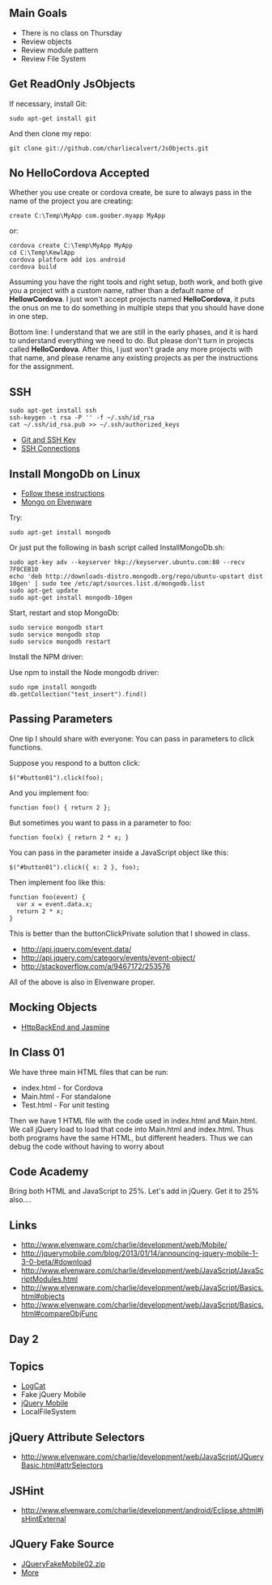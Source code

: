 Main Goals
----------

-   There is no class on Thursday
-   Review objects
-   Review module pattern
-   Review File System

Get ReadOnly JsObjects
----------------------

If necessary, install Git:

    sudo apt-get install git
    
And then clone my repo:

	git clone git://github.com/charliecalvert/JsObjects.git

No HelloCordova Accepted
------------------------

Whether you use create or cordova create, be sure to always pass in 
the name of the project you are creating:

	create C:\Temp\MyApp com.goober.myapp MyApp
	
or:

	cordova create C:\Temp\MyApp MyApp
	cd C:\Temp\KewlApp
	cordova platform add ios android
	cordova build

Assuming you have the right tools and right setup, both work, and 
both give you a project with a custom name, rather than a default 
name of **HellowCordova**. I just won't accept projects named 
**HelloCordova**, it puts the onus on me to do something in multiple 
steps that you should have done in one step.

Bottom line: I understand that we are still in the early phases, and 
it is hard to understand everything we need to do. But please don't 
turn in projects called **HelloCordova**. After this, I just won't 
grade any more projects with that name, and please rename any 
existing projects as per the instructions for the assignment.

SSH
---

	sudo apt-get install ssh
	ssh-keygen -t rsa -P '' -f ~/.ssh/id_rsa 
	cat ~/.ssh/id_rsa.pub >> ~/.ssh/authorized_keys

- [Git and SSH Key](http://www.elvenware.com/charlie/development/cloud/Git.html#the-ssh-key)
- [SSH Connections](http://www.elvenware.com/charlie/development/cloud/SshFtpsPutty.html#sshKeys)

Install MongoDb on Linux
---------------

- [Follow these instructions](http://docs.mongodb.org/manual/tutorial/install-mongodb-on-ubuntu/)
- [Mongo on Elvenware](http://elvenware.com/charlie/development/database/NoSql/MongoDb.html)

Try:

	sudo apt-get install mongodb
	
Or just put the following in bash script called InstallMongoDb.sh:

	sudo apt-key adv --keyserver hkp://keyserver.ubuntu.com:80 --recv 7F0CEB10
	echo 'deb http://downloads-distro.mongodb.org/repo/ubuntu-upstart dist 10gen' | sudo tee /etc/apt/sources.list.d/mongodb.list
	sudo apt-get update
	sudo apt-get install mongodb-10gen

Start, restart and stop MongoDb:

	sudo service mongodb start
	sudo service mongodb stop
	sudo service mongodb restart
	
	
Install the NPM driver:

Use npm to install the Node mongodb driver:	

	sudo npm install mongodb
	db.getCollection("test_insert").find()


Passing Parameters
------------------

One tip I should share with everyone: You can pass in parameters to click functions.

Suppose you respond to a button click:

	$("#button01").click(foo);

And you implement foo:

	function foo() { return 2 };

But sometimes you want to pass in a parameter to foo:

	function foo(x) { return 2 * x; }

You can pass in the parameter inside a JavaScript object like this:

	$("#button01").click({ x: 2 }, foo);

Then implement foo like this:

	function foo(event) {
	  var x = event.data.x; 
	  return 2 * x;
	}

This is better than the buttonClickPrivate solution that I showed in
class.

- <http://api.jquery.com/event.data/>
- <http://api.jquery.com/category/events/event-object/>
- <http://stackoverflow.com/a/9467172/253576>

All of the above is also in Elvenware proper. 

Mocking Objects
---------------

- [HttpBackEnd and Jasmine](http://www.elvenware.com/charlie/development/web/JavaScript/Angular.html#mocking-objects-with-httpbackend)


In Class 01
-----------

We have three main HTML files that can be run:

- index.html - for Cordova
- Main.html - For standalone
- Test.html - For unit testing

Then we have 1 HTML file with the code used in index.html and Main.html.
We call jQuery load to load that code into Main.html and index.html. 
Thus both programs have the same HTML, but different headers. Thus we
can debug the code without having to worry about 

Code Academy
------------

Bring both HTML and JavaScript to 25%. Let's add in jQuery. Get it to
25% also....


Links
-----

-   <http://www.elvenware.com/charlie/development/web/Mobile/>
-   <http://jquerymobile.com/blog/2013/01/14/announcing-jquery-mobile-1-3-0-beta/#download>
-   <http://www.elvenware.com/charlie/development/web/JavaScript/JavaScriptModules.html>
-   <http://www.elvenware.com/charlie/development/web/JavaScript/Basics.html#objects>
-   <http://www.elvenware.com/charlie/development/web/JavaScript/Basics.html#compareObjFunc>

Day 2
-----

Topics
------

-   [LogCat](http://www.elvenware.com/charlie/development/android/AndroidLogging.html)
-   Fake jQuery Mobile
-   [jQuery Mobile](http://www.elvenware.com/charlie/development/web/Mobile/)
-   LocalFileSystem

jQuery Attribute Selectors
--------------------------

-   <http://www.elvenware.com/charlie/development/web/JavaScript/JQueryBasic.html#attrSelectors>

JSHint
------

-   <http://www.elvenware.com/charlie/development/android/Eclipse.shtml#jsHintExternal>

JQuery Fake Source
-------------------

-   [JQueryFakeMobile02.zip](https://bc.instructure.com/courses/795060/files/23818793/download?wrap=1)
-   [More](https://bc.instructure.com/courses/795060/files/23818793/download?wrap=1)
